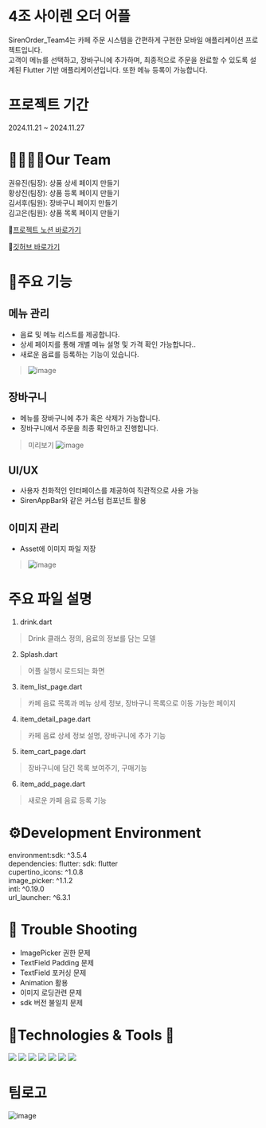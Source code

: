 4조 사이렌 오더 어플
======================
SirenOrder_Team4는 카페 주문 시스템을 간편하게 구현한 모바일 애플리케이션 프로젝트입니다.     
고객이 메뉴를 선택하고, 장바구니에 추가하며, 최종적으로 주문을 완료할 수 있도록 설계된 Flutter 기반 애플리케이션입니다. 
또한 메뉴 등록이 가능합니다.    

프로젝트 기간
================
2024.11.21 ~ 2024.11.27

👨‍👩‍👧‍👦Our Team
============
권유진(팀장): 상품 상세 페이지 만들기     
황상진(팀장): 상품 등록 페이지 만들기     
김서후(팀원): 장바구니 페이지 만들기    
김고은(팀원): 상품 목록 페이지 만들기     

👊[프로젝트 노션 바로가기](https://teamsparta.notion.site/4-1382dc3ef514819791d5c5c5dffa48a4#1382dc3ef51481a6b90fd5909a065776)


👊[깃허브 바로가기](https://github.com/Hamiric/SirenOrder_Team4)


:memo:주요 기능
===================

메뉴 관리
------
* 음료 및 메뉴 리스트를 제공합니다.
* 상세 페이지를 통해 개별 메뉴 설명 및 가격 확인 가능합니다..
* 새로운 음료를 등록하는 기능이 있습니다.
>![image](https://github.com/user-attachments/assets/9b31ce5a-4199-454b-962f-f16541f917cb)

장바구니
--------------
* 메뉴를 장바구니에 추가 혹은 삭제가 가능합니다.
* 장바구니에서 주문을 최종 확인하고 진행합니다.
>미리보기 ![image](https://github.com/user-attachments/assets/b6f66a65-9d15-4214-9385-7a1dc4f9fe86)

UI/UX
---------------
* 사용자 친화적인 인터페이스를 제공하여 직관적으로 사용 가능
* SirenAppBar와 같은 커스텀 컴포넌트 활용   

이미지 관리
------------
* Asset에 이미지 파일 저장
>![image](https://github.com/user-attachments/assets/2bc7d803-c897-4e51-8256-fe82f6d9ee75)


주요 파일 설명
==============
1. drink.dart
> Drink 클래스 정의, 음료의 정보를 담는 모델
2. Splash.dart
> 어플 실행시 로드되는 화면
3. item_list_page.dart
> 카페 음료 목록과 메뉴 상세 정보, 장바구니 목록으로 이동 가능한 페이지
4. item_detail_page.dart
> 카페 음료 상세 정보 설명, 장바구니에 추가 기능
5. item_cart_page.dart
> 장바구니에 담긴 목록 보여주기, 구매기능
6. item_add_page.dart
> 새로운 카페 음료 등록 기능

⚙Development Environment
===================
environment:sdk: ^3.5.4      
dependencies: flutter: sdk: flutter    
cupertino_icons: ^1.0.8    
image_picker: ^1.1.2         
intl: ^0.19.0          
url_launcher: ^6.3.1               

:pushpin: Trouble Shooting
============================
* ImagePicker 권한 문제
* TextField Padding 문제
* TextField 포커싱 문제
* Animation 활용
* 이미지 로딩관련 문제
* sdk 버전 불일치 문제

:memo:Technologies & Tools :memo:
==================
<img src="https://img.shields.io/badge/flutter-02569B?style=for-the-badge&logo=flutter&logoColor=white">
<img src="https://img.shields.io/badge/github-181717?style=for-the-badge&logo=github&logoColor=white">
<img src="https://img.shields.io/badge/git-F05032?style=for-the-badge&logo=git&logoColor=white">
<img src="https://img.shields.io/badge/Visual Studio Code-007ACC?style=flat-square&logo=Visual Studio Code&logoColor=white"/>
<img src ="https://img.shields.io/badge/figma-%23F24E1E.svg?style=for-the-badge&logo=figma&logoColor=white">
<img src ="https://img.shields.io/badge/dart-%230175C2.svg?style=for-the-badge&logo=dart&logoColor=white">
<img src ="https://img.shields.io/badge/Slack-4A154B?style=for-the-badge&logo=slack&logoColor=white">

팀로고
=========
![image](https://github.com/user-attachments/assets/52cdcef7-3726-47f8-a3e7-97cf6c8ba7ce)

